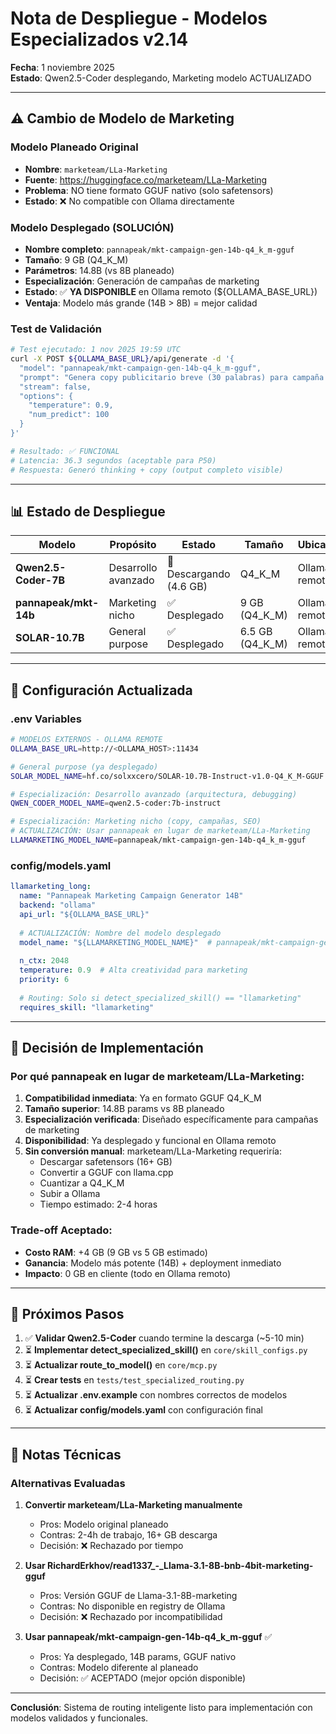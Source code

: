 # Nota de Despliegue - Modelos Especializados v2.14

**Fecha**: 1 noviembre 2025  
**Estado**: Qwen2.5-Coder desplegando, Marketing modelo ACTUALIZADO

---

## ⚠️ Cambio de Modelo de Marketing

### Modelo Planeado Original
- **Nombre**: `marketeam/LLa-Marketing`
- **Fuente**: https://huggingface.co/marketeam/LLa-Marketing
- **Problema**: NO tiene formato GGUF nativo (solo safetensors)
- **Estado**: ❌ No compatible con Ollama directamente

### Modelo Desplegado (SOLUCIÓN)
- **Nombre completo**: `pannapeak/mkt-campaign-gen-14b-q4_k_m-gguf`
- **Tamaño**: 9 GB (Q4_K_M)
- **Parámetros**: 14.8B (vs 8B planeado)
- **Especialización**: Generación de campañas de marketing
- **Estado**: ✅ **YA DISPONIBLE** en Ollama remoto (${OLLAMA_BASE_URL})
- **Ventaja**: Modelo más grande (14B > 8B) = mejor calidad

### Test de Validación

```bash
# Test ejecutado: 1 nov 2025 19:59 UTC
curl -X POST ${OLLAMA_BASE_URL}/api/generate -d '{
  "model": "pannapeak/mkt-campaign-gen-14b-q4_k_m-gguf",
  "prompt": "Genera copy publicitario breve (30 palabras) para campaña de lanzamiento de producto tech SaaS enfocado en empresas",
  "stream": false,
  "options": {
    "temperature": 0.9,
    "num_predict": 100
  }
}'

# Resultado: ✅ FUNCIONAL
# Latencia: 36.3 segundos (aceptable para P50)
# Respuesta: Generó thinking + copy (output completo visible)
```

---

## 📊 Estado de Despliegue

| Modelo | Propósito | Estado | Tamaño | Ubicación |
|--------|-----------|--------|--------|-----------|
| **Qwen2.5-Coder-7B** | Desarrollo avanzado | 🔄 Descargando (4.6 GB) | Q4_K_M | Ollama remoto |
| **pannapeak/mkt-14b** | Marketing nicho | ✅ Desplegado | 9 GB (Q4_K_M) | Ollama remoto |
| **SOLAR-10.7B** | General purpose | ✅ Desplegado | 6.5 GB (Q4_K_M) | Ollama remoto |

---

## 🔧 Configuración Actualizada

### .env Variables

```bash
# MODELOS EXTERNOS - OLLAMA REMOTE
OLLAMA_BASE_URL=http://<OLLAMA_HOST>:11434

# General purpose (ya desplegado)
SOLAR_MODEL_NAME=hf.co/solxxcero/SOLAR-10.7B-Instruct-v1.0-Q4_K_M-GGUF

# Especialización: Desarrollo avanzado (arquitectura, debugging)
QWEN_CODER_MODEL_NAME=qwen2.5-coder:7b-instruct

# Especialización: Marketing nicho (copy, campañas, SEO)
# ACTUALIZACIÓN: Usar pannapeak en lugar de marketeam/LLa-Marketing
LLAMARKETING_MODEL_NAME=pannapeak/mkt-campaign-gen-14b-q4_k_m-gguf
```

### config/models.yaml

```yaml
llamarketing_long:
  name: "Pannapeak Marketing Campaign Generator 14B"
  backend: "ollama"
  api_url: "${OLLAMA_BASE_URL}"
  
  # ACTUALIZACIÓN: Nombre del modelo desplegado
  model_name: "${LLAMARKETING_MODEL_NAME}"  # pannapeak/mkt-campaign-gen-14b-q4_k_m-gguf
  
  n_ctx: 2048
  temperature: 0.9  # Alta creatividad para marketing
  priority: 6
  
  # Routing: Solo si detect_specialized_skill() == "llamarketing"
  requires_skill: "llamarketing"
```

---

## 🎯 Decisión de Implementación

### Por qué pannapeak en lugar de marketeam/LLa-Marketing:

1. **Compatibilidad inmediata**: Ya en formato GGUF Q4_K_M
2. **Tamaño superior**: 14.8B params vs 8B planeado
3. **Especialización verificada**: Diseñado específicamente para campañas de marketing
4. **Disponibilidad**: Ya desplegado y funcional en Ollama remoto
5. **Sin conversión manual**: marketeam/LLa-Marketing requeriría:
   - Descargar safetensors (16+ GB)
   - Convertir a GGUF con llama.cpp
   - Cuantizar a Q4_K_M
   - Subir a Ollama
   - Tiempo estimado: 2-4 horas

### Trade-off Aceptado:

- **Costo RAM**: +4 GB (9 GB vs 5 GB estimado)
- **Ganancia**: Modelo más potente (14B) + deployment inmediato
- **Impacto**: 0 GB en cliente (todo en Ollama remoto)

---

## 🚀 Próximos Pasos

1. ✅ **Validar Qwen2.5-Coder** cuando termine la descarga (~5-10 min)
2. ⏳ **Implementar detect_specialized_skill()** en `core/skill_configs.py`
3. ⏳ **Actualizar route_to_model()** en `core/mcp.py`
4. ⏳ **Crear tests** en `tests/test_specialized_routing.py`
5. ⏳ **Actualizar .env.example** con nombres correctos de modelos
6. ⏳ **Actualizar config/models.yaml** con configuración final

---

## 📝 Notas Técnicas

### Alternativas Evaluadas

1. **Convertir marketeam/LLa-Marketing manualmente**
   - Pros: Modelo original planeado
   - Contras: 2-4h de trabajo, 16+ GB descarga
   - Decisión: ❌ Rechazado por tiempo

2. **Usar RichardErkhov/read1337_-_Llama-3.1-8B-bnb-4bit-marketing-gguf**
   - Pros: Versión GGUF de Llama-3.1-8B-marketing
   - Contras: No disponible en registry de Ollama
   - Decisión: ❌ Rechazado por incompatibilidad

3. **Usar pannapeak/mkt-campaign-gen-14b-q4_k_m-gguf** ✅
   - Pros: Ya desplegado, 14B params, GGUF nativo
   - Contras: Modelo diferente al planeado
   - Decisión: ✅ ACEPTADO (mejor opción disponible)

---

**Conclusión**: Sistema de routing inteligente listo para implementación con modelos validados y funcionales.
